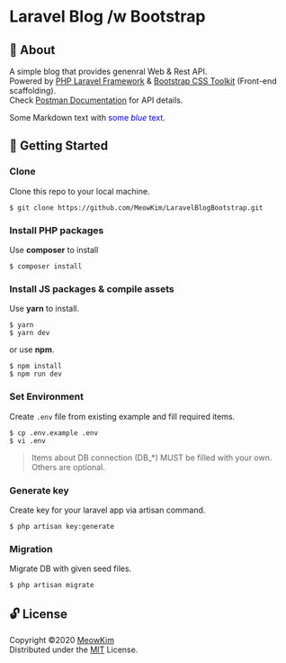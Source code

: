 # Laravel Blog /w Bootstrap

## :pencil: About
A simple blog that provides genenral Web & Rest API.  
Powered by [PHP Laravel Framework](https://laravel.com/) & [Bootstrap CSS Toolkit](https://getbootstrap.com/) (Front-end scaffolding).  
Check [Postman Documentation](https://documenter.getpostman.com/view/6527807/SzYgQaZe?version=latest) for API details.  

Some Markdown text with <span style="color:blue">some *blue* text</span>.

## :car: Getting Started

### Clone
Clone this repo to your local machine.
```
$ git clone https://github.com/MeowKim/LaravelBlogBootstrap.git
```

### Install PHP packages
Use **composer** to install
```
$ composer install
```

### Install JS packages & compile assets
Use **yarn** to install.
```
$ yarn
$ yarn dev
```
or use **npm**.
```
$ npm install
$ npm run dev
```

### Set Environment
Create `.env` file from existing example and fill required items.
```
$ cp .env.example .env
$ vi .env
```
> Items about DB connection (DB_*) MUST be filled with your own.
> Others are optional.

### Generate key
Create key for your laravel app via artisan command.
```
$ php artisan key:generate
```

### Migration
Migrate DB with given seed files.  
```
$ php artisan migrate
```

## :unlock: License
Copyright &copy;2020 [MeowKim](https://github.com/MeowKim)  
Distributed under the [MIT](https://github.com/MeowKim/LaravelBlogBootstrap/blob/master/LICENSE) License.  
